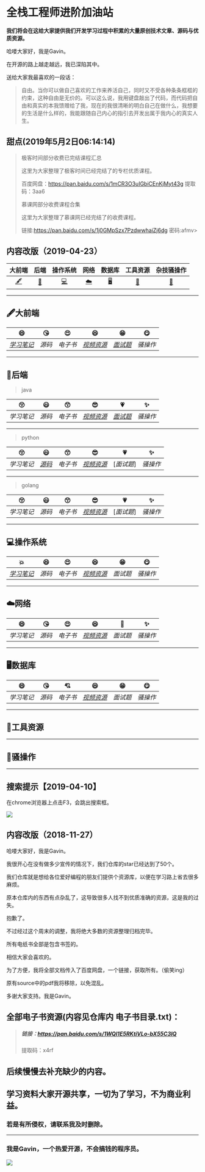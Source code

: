 # 全栈工程师进阶加油站

**我们将会在这给大家提供我们开发学习过程中积累的大量原创技术文章、源码与优质资源。**   

哈喽大家好，我是Gavin。  

在开源的路上越走越远，我已深陷其中。  

送给大家我最喜欢的一段话：

> 自由。当你可以做自己喜欢的工作来养活自己，同时又不受各种条条框框的约束，这种自由是无价的。可以这么说，我用键盘敲出了代码，而代码把自由和真实的本我馈赠给了我，现在的我很清晰的明白自己在做什么，我想要的生活是什么样的，我能跟随自己内心的指引去开发出属于我内心的真实人生。  



## 甜点(2019年5月2日06:14:14)

> 极客时间部分收费已完结课程汇总  
>
>这里为大家整理了极客时间已经完结了的专栏优质课程。  
>
>百度网盘：https://pan.baidu.com/s/1mCR3O3uIGbiCEnKjMyt43g  提取码：3aa6  
>
>  
>
>  
>
> 慕课网部分收费课程合集  
>
>这里为大家整理了慕课网已经完结了的收费课程。  
>
>链接:https://pan.baidu.com/s/1j0GMpSzx7PzdwwhaiZj6dg  密码:afmv> 
>
>
>
>





## 内容改版（2019-04-23）



|      大前端      |     后端     |   操作系统   |   网络    |        数据库        |  工具资源  | 杂技骚操作 |
| :--------------: | :----------: | :----------: | :-------: | :------------------: | :--------: | :--------: |
| [:fountain_pen:](#fountain_pen大前端 )​ | [:football:](#football后端) | [:computer:](#computer操作系统) | [:cloud:](#cloud网络)​ | [:desktop_computer:](#desktop_computer数据库) | [:hammer:](#hammer工具资源) |  [:memo:](#memo骚操作)  |



------






##  :fountain_pen:大前端  

|   :smile:    |  :kissing_heart:  |  :heart_eyes:  |   :laughing:   |  :grin:   | :yum:  |
| :--------: | :-----: | :------: | :--------: | :------: | :------: |
| [*学习笔记*](<https://github.com/source-code-quality-analysis/new-javascript-in-2019>) | *源码*  | *电子书* | [*视频资源*](<https://github.com/xunyegege/source/blob/master/%E8%A7%86%E9%A2%91%E8%B5%84%E6%BA%90/%E5%89%8D%E7%AB%AF.md>) | [*面试题*](<https://github.com/xunyegege/source/tree/master/%E9%9D%A2%E8%AF%95%E9%A2%98%E8%B5%84%E6%BA%90/%E5%A4%A7%E5%89%8D%E7%AB%AF>) | *骚操作* |

------
## :football:后端    

> java

| :kissing_closed_eyes: | :smiley: |  :kissing_smiling_eyes:  |   :sunglasses:   | :heartpulse: | :sparkles: |
| :--------: | :-----: | :------: | :--------: | :------: | :------: |
| *学习笔记* | *源码*  | *电子书* | [*视频资源*](<https://github.com/xunyegege/source/blob/master/%E8%A7%86%E9%A2%91%E8%B5%84%E6%BA%90/java.md>) | [*面试题*](<https://github.com/xunyegege/source/tree/master/%E9%9D%A2%E8%AF%95%E9%A2%98%E8%B5%84%E6%BA%90/java>) | *骚操作* |

------
 > python

| :kissing_closed_eyes: | :smiley: |  :kissing_smiling_eyes:  |   :sunglasses:   | :heartpulse: | :sparkles: |
| :--------: | :-----: | :------: | :--------: | :------: | :------: |
| *学习笔记* | [*源码*](<https://github.com/xunyegege/source/tree/master/Python3%E7%88%AC%E8%99%AB%E8%AF%BE%E7%A8%8B%E8%B5%84%E6%96%99%E4%BB%A3%E7%A0%81>) | *电子书* | [*视频资源*](<https://github.com/xunyegege/source/blob/master/%E8%A7%86%E9%A2%91%E8%B5%84%E6%BA%90/python.md>) | [*面试题*] | *骚操作* |

------
> golang

| :kissing_closed_eyes: | :smiley: |  :kissing_smiling_eyes:  |   :sunglasses:   | :heartpulse: | :sparkles: |
| :--------: | :-----: | :------: | :--------: | :------: | :------: |
| *学习笔记* | *源码*  | *电子书* | [*视频资源*](<https://github.com/xunyegege/source/blob/master/%E8%A7%86%E9%A2%91%E8%B5%84%E6%BA%90/golang.md>) | [*面试题*]| *骚操作* |

------

## :computer:操作系统  

| :collision: |  :satisfied:  |  :heart_eyes:  |   :laughing:   |  :grin:   | :yum:  |
| :--------: | :-----: | :------: | :--------: | :------: | :------: |
| [*学习笔记*](<https://github.com/xunyegege/source/tree/master/Operating%20System>) | *源码*  | *电子书* | [*视频资源*](<https://github.com/xunyegege/source/blob/master/%E8%A7%86%E9%A2%91%E8%B5%84%E6%BA%90/%E6%93%8D%E4%BD%9C%E7%B3%BB%E7%BB%9F.md>) | *面试题* | *骚操作* |

------
## :cloud:网络  
|   :smile:    |  :kissing_heart:  |  :heart_eyes:  |   :laughing:   | :sparkling_heart: | :sparkles: |
| :--------: | :-----: | :------: | :--------: | :------: | :------: |
| *学习笔记* | *源码*  | *电子书* | [*视频资源*](<https://github.com/xunyegege/source/blob/master/%E8%A7%86%E9%A2%91%E8%B5%84%E6%BA%90/%E7%BD%91%E7%BB%9C.md>) | *面试题* | *骚操作* |

------
## :desktop_computer:数据库  
|   :smile:    |  :kissing_heart:  |  :cupid:  |   :laughing:   |  :grin:   | :yum:  |
| :--------: | :-----: | :------: | :--------: | :------: | :------: |
| *学习笔记* | *源码*  | *电子书* | [*视频资源*](<https://github.com/xunyegege/source/blob/master/%E8%A7%86%E9%A2%91%E8%B5%84%E6%BA%90/%E6%95%B0%E6%8D%AE%E5%BA%93.md>) | *面试题* | *骚操作* |

------
## :hammer:工具资源    

  



------

## :memo:骚操作   







------









> 





## 搜索提示【2019-04-10】

在chrome浏览器上点击F3，会跳出搜索框。

![](https://ws3.sinaimg.cn/large/005BYqpgly1g1xau6vzeqg31c80mzqjl.jpg)











## 内容改版（2018-11-27）

哈喽大家好，我是Gavin。  

我很开心在没有做多少宣传的情况下，我们仓库的star已经达到了50个。  

我们仓库就是想给各位爱好编程的朋友们提供个资源库，以便在学习路上省去很多麻烦。

原本仓库内的东西有点杂乱了，这导致很多人找不到优质准确的资源，这是我的过失。  

抱歉了。

不过经过这个周末的调整，我将绝大多数的资源整理归档完毕。

所有电纸书全部是包含书签的。

相信大家会喜欢的。

为了方便，我将全部文档传入了百度网盘，一个链接，获取所有。（偷笑ing）

原有source中的pdf我将移除，以免混乱。

多谢大家支持。我是Gavin。

## 全部电子书资源(内容见仓库内 电子书目录.txt)：

>##### 链接：https://pan.baidu.com/s/1WQI1E5RKtiVLo-bX55C3IQ 
>
>提取码：x4rf 
>
>
>







## 后续慢慢去补充缺少的内容。





#### 

## 学习资料大家开源共享，一切为了学习，不为商业利益。

### 若是有所侵权，请联系我及时删除。

---------

### 我是Gavin，一个热爱开源，不会搞钱的程序员。

![](https://ws3.sinaimg.cn/large/005BYqpgly1g2cjemlg3pj30by0by754.jpg)
